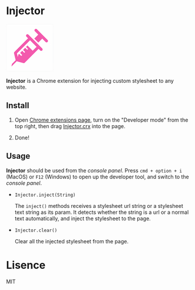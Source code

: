 # Injector

![](./images/logo.png)

**Injector** is a Chrome extension for injecting custom stylesheet to any website.

## Install
1. Open [Chrome extensions page](chrome://extensions), turn on the "Developer mode" from the top right, then drag [Injector.crx](https://github.com/jrainlau/injector/releases/download/0.0.1/injector.crx) into the page.

2. Done!

## Usage
**Injector** should be used from the *console panel*. Press `cmd + option + i` (MacOS) or `F12` (Windows) to open up the developer tool, and switch to the *console panel*.

- `Injector.inject(String)`
  
  The `inject()` methods receives a stylesheet url string or a stylesheet text string as its param. It detects whether the string is a url or a normal text automatically, and inject the stylesheet to the page.

- `Injector.clear()`

  Clear all the injected stylesheet from the page.

# Lisence
MIT